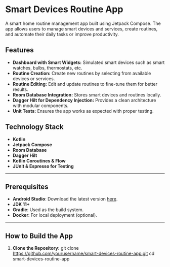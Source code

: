 
# Smart Devices Routine App

A smart home routine management app built using Jetpack Compose. The app allows users to manage smart devices and services, create routines, and automate their daily tasks or improve productivity.

## Features
- **Dashboard with Smart Widgets:** Simulated smart devices such as smart watches, bulbs, thermostats, etc.
- **Routine Creation:** Create new routines by selecting from available devices or services.
- **Routine Editing:** Edit and update routines to fine-tune them for better results.
- **Room Database Integration:** Stores smart devices and routines locally.
- **Dagger Hilt for Dependency Injection:** Provides a clean architecture with modular components.
- **Unit Tests:** Ensures the app works as expected with proper testing.

## Technology Stack
- **Kotlin**
- **Jetpack Compose**
- **Room Database**
- **Dagger Hilt**
- **Kotlin Coroutines & Flow**
- **JUnit & Espresso for Testing**

---

## Prerequisites
- **Android Studio**: Download the latest version [here](https://developer.android.com/studio).
- **JDK 11+**
- **Gradle**: Used as the build system.
- **Docker**: For local deployment (optional).

---

## How to Build the App

1. **Clone the Repository:**
   git clone https://github.com/yourusername/smart-devices-routine-app.git
   cd smart-devices-routine-app

